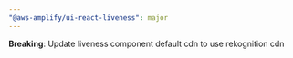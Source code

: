 ```yaml
---
"@aws-amplify/ui-react-liveness": major
---
```


**Breaking**: Update liveness component default cdn to use rekognition cdn
